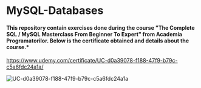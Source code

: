 # MySQL-Databases

#### This repository contain exercises done during the course "The Complete SQL / MySQL Masterclass From Beginner To Expert" from Academia Programatorilor. Below is the certificate obtained and details about the course.*

https://www.udemy.com/certificate/UC-d0a39078-f188-47f9-b79c-c5a6fdc24a1a/


![UC-d0a39078-f188-47f9-b79c-c5a6fdc24a1a](https://user-images.githubusercontent.com/90641668/161402585-db5b732d-9772-4f3d-a1d9-2e3d8a5cafd4.jpg)
